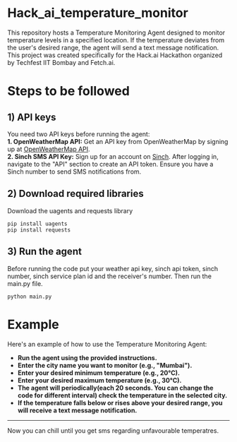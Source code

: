 ﻿# Hack_ai_temperature_monitor
This repository hosts a Temperature Monitoring Agent designed to monitor temperature levels in a specified location. If the temperature deviates from the user's desired range, the agent will send a text message notification. This project was created specifically for the Hack.ai Hackathon organized by Techfest IIT Bombay and Fetch.ai.
# Steps to be followed
## 1) API keys
 You need two API keys before running the agent: <br />
 **1. OpenWeatherMap API:** Get an API key from OpenWeatherMap by signing up at [OpenWeatherMap API](https://openweathermap.org/api). <br />
 **2. Sinch SMS API Key:** Sign up for an account on [Sinch](https://www.sinch.com/). After logging in, navigate to the "API" section to create an API token. Ensure you have a Sinch number to send SMS notifications from. <br />
## 2) Download required libraries
Download the uagents and requests library
```shell
pip install uagents
pip install requests
```
## 3) Run the agent
Before running the code put your weather api key, sinch api token, sinch number, sinch service plan id and the receiver's number. Then run the main.py file.
```shell 
python main.py
```
# Example
Here's an example of how to use the Temperature Monitoring Agent:

- **Run the agent using the provided instructions.**
- **Enter the city name you want to monitor (e.g., "Mumbai").**
- **Enter your desired minimum temperature (e.g., 20°C).**
- **Enter your desired maximum temperature (e.g., 30°C).**
- **The agent will periodically(each 20 seconds. You can change the code for different interval) check the temperature in the selected city.**
- **If the temperature falls below or rises above your desired range, you will receive a text message notification.** <br />
<hr />
Now you can chill until you get sms regarding unfavourable temperatres.







